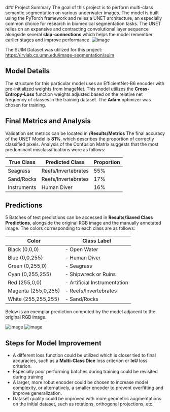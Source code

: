 d## Project Summary
The goal of this project is to perform multi-class semantic segmentation on various underwater images. 
The model is built using the PyTorch framework and relies a UNET architecture, an especially common choice
for research in biomedical segmentation tasks. 
The UNET relies on an expansive and contracting convolutional layer
sequence alongside several **skip-connections** which helps the model remember earlier stages and improve performance.
![image](https://github.com/meaker2718314/aquaticPhotoSegmentation/assets/70233435/80a31f0d-8bc1-499d-8473-6677dd145006)

The SUIM Dataset was utilized for this project: https://irvlab.cs.umn.edu/image-segmentation/suim

## Model Details
The structure for this particular model uses an EfficientNet-B6 encoder with pre-initialized weights from ImageNet.
This model utilizes the **Cross-Entropy-Loss** function weights adjusted based on the relative net frequency of classes in the training dataset.
The **Adam** optimizer was chosen for training. 

## Final Metrics and Analysis

Validation set metrics can be located in **/Results/Metrics**
The final accuracy of the UNET Model is **81%**, which describes the proportion of correctly classified pixels. Analysis of the Confusion Matrix suggests that the most predominant misclassifications were as follows:

| True Class  | Predicted Class      |  Proportion |
| ----------  | -------------------- | ----------- |
| Seagrass    | Reefs/Invertebrates  |  55%        |
| Sand/Rocks  | Reefs/Invertebrates  |  17%        |
| Instruments | Human Diver          |  16%        |

## Predictions

5 Batches of test predictions can be accessed in **Results/Saved Class Predictions**, alongside the original RGB image and the manually annotated image.
The colors corresponding to each class are as follows:

|     **Color**       |        Class Label           |
| ------------------- | ---------------------------- |
| Black (0,0,0)       | - Open Water                 |
| Blue (0,0,255)      | - Human Diver                |
| Green (0,255,0)     | - Seagrass                   |
| Cyan (0,255,255)    | - Shipwreck or Ruins         |
| Red (255,0,0)       | - Artificial Instrumentation |
| Magenta (255,0,255) | - Reefs/Invertebrates        |
| White (255,255,255) | - Sand/Rocks                 | 



Below is an exemplar prediction computed by the model adjacent to the original RGB image.


![image](https://github.com/meaker2718314/aquaticPhotoSegmentation/assets/70233435/9314dc90-9ce7-4980-b52d-9d6b97947058)
![image](https://github.com/meaker2718314/aquaticPhotoSegmentation/assets/70233435/45dc08f8-c596-45b2-9fa9-671ee8c23def)

## Steps for Model Improvement 

- A different loss function could be utilized which is closer tied to final accuracies, such as a **Multi-Class Dice** loss criterion or **IoU** loss criterion.
- Especially poor performing batches during training could be revisited during training
- A larger, more robut encoder could be chosen to increase model complexity, or alternatively, a smaller encoder to prevent overfitting and improve generalization.
- Dataset quality could be improved with more geometric augmentations on the initial dataset, such as rotations, orthogonal projections, etc.

